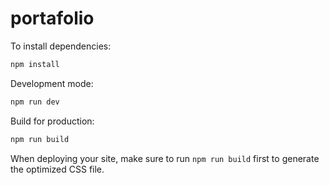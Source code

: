 # portafolio

To install dependencies:

```bash
npm install
```

Development mode:

```bash
npm run dev
```

Build for production:

```bash
npm run build
```

When deploying your site, make sure to run `npm run build` first to generate the optimized CSS file.
